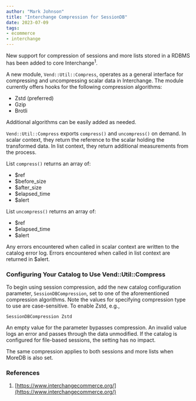 ```yaml
---
author: "Mark Johnson"
title: "Interchange Compression for SessionDB"
date: 2023-07-09
tags:
- ecommerce
- interchange
---
```


New support for compression of sessions and more lists stored in a RDBMS has been added to core Interchange<sup>1</sup>.

A new module, `Vend::Util::Compress`, operates as a general interface for compressing and uncompressing scalar data in Interchange. The module currently offers hooks for the following compression algorithms:

* Zstd (preferred)
* Gzip
* Brotli

Additional algorithms can be easily added as needed.

`Vend::Util::Compress` exports `compress()` and `uncompress()` on demand. In scalar context, they return the reference to the scalar holding the transformed data. In list context, they return additional measurements from the process.

List `compress()` returns an array of:

* $ref
* $before_size
* $after_size
* $elapsed_time
* $alert

List `uncompress()` returns an array of:

* $ref
* $elapsed_time
* $alert

Any errors encountered when called in scalar context are written to the catalog error log. Errors encountered when called in list context are returned in $alert.

### Configuring Your Catalog to Use Vend::Util::Compress

To begin using session compression, add the new catalog configuration parameter, `SessionDBCompression`, set to one of the aforementioned compression algorithms. Note the values for specifying compression type to use are case-sensitive. To enable Zstd, e.g.,

```plain
SessionDBCompression Zstd
```

An empty value for the parameter bypasses compression. An invalid value logs an error and passes through the data unmodified. If the catalog is configured for file-based sessions, the setting has no impact.

The same compression applies to both sessions and more lists when MoreDB is also set.

### References

1. [https://www.interchangecommerce.org/](https://www.interchangecommerce.org/)

